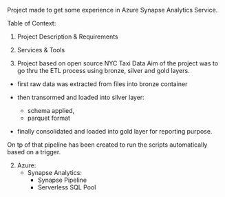 Project made to get some experience in Azure Synapse Analytics Service.

Table of Context:
1. Project Description & Requirements
2. Services & Tools

1. Project based on open source NYC Taxi Data
Aim of the project was to go thru the ETL process using bronze, silver and gold layers.

- first raw data was extracted from files into bronze container
- then transormed and loaded into silver layer:
    - schema applied,
    - parquet format

- finally consolidated and loaded into gold layer for reporting purpose.

On tp of that pipeline has been created to run the scripts automatically based on a trigger.

2. Azure:
	- Synapse Analytics:
    	- Synapse Pipeline
        - Serverless SQL Pool